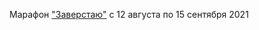 Марафон ["Заверстаю"](https://l.htmlacademy.ru/zaverstai?utm_source=tg&utm_medium=social&utm_campaign=zaverstai4) c 12 августа по 15 сентября 2021